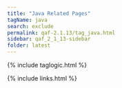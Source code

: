 ```yaml
---
title: "Java Related Pages"
tagName: java
search: exclude
permalink: qaf-2.1.13/tag_java.html
sidebar: qaf_2_1_13-sidebar
folder: latest
---
```

{% include taglogic.html %}

{% include links.html %}
